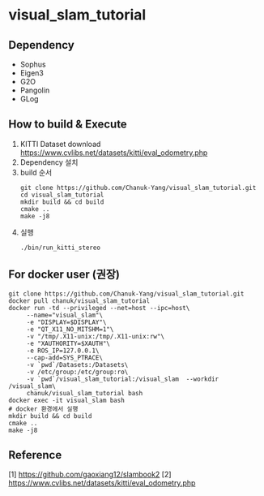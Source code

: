 # visual_slam_tutorial

## Dependency
- Sophus
- Eigen3
- G2O
- Pangolin
- GLog

## How to build & Execute
1. KITTI Dataset download
   https://www.cvlibs.net/datasets/kitti/eval_odometry.php
2. Dependency 설치
3. build 순서
   ```
   git clone https://github.com/Chanuk-Yang/visual_slam_tutorial.git
   cd visual_slam_tutorial
   mkdir build && cd build
   cmake ..
   make -j8
   ```
4. 실행
   ```
   ./bin/run_kitti_stereo
   ```
   
   
## For docker user (권장)
```
git clone https://github.com/Chanuk-Yang/visual_slam_tutorial.git
docker pull chanuk/visual_slam_tutorial
docker run -td --privileged --net=host --ipc=host\
     --name="visual_slam"\
     -e "DISPLAY=$DISPLAY"\
     -e "QT_X11_NO_MITSHM=1"\
     -v "/tmp/.X11-unix:/tmp/.X11-unix:rw"\
     -e "XAUTHORITY=$XAUTH"\
     -e ROS_IP=127.0.0.1\
     --cap-add=SYS_PTRACE\
     -v `pwd`/Datasets:/Datasets\
     -v /etc/group:/etc/group:ro\
     -v `pwd`/visual_slam_tutorial:/visual_slam  --workdir /visual_slam\
     chanuk/visual_slam_tutorial bash
docker exec -it visual_slam bash
# docker 환경에서 실행
mkdir build && cd build
cmake ..
make -j8
```

## Reference
[1] https://github.com/gaoxiang12/slambook2
[2] https://www.cvlibs.net/datasets/kitti/eval_odometry.php
